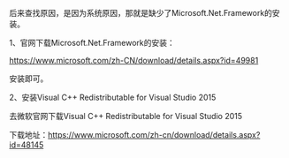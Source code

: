 后来查找原因，是因为系统原因，那就是缺少了Microsoft.Net.Framework的安装。

1、官网下载Microsoft.Net.Framework的安装：

https://www.microsoft.com/zh-CN/download/details.aspx?id=49981

安装即可。

2、安装Visual C++ Redistributable for Visual Studio 2015

去微软官网下载Visual C++ Redistributable for Visual Studio 2015

下载地址：https://www.microsoft.com/zh-cn/download/details.aspx?id=48145